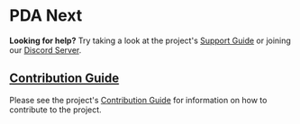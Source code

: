 # PDA Next

**Looking for help?** Try taking a look at the project's
[Support Guide](https://github.com/PowerDNS-Admin/pda-next/blob/main/docs/wiki/support/README.md) or joining
our [Discord Server](https://discord.powerdnsadmin.org).

## [Contribution Guide](https://github.com/PowerDNS-Admin/pda-next/blob/main/docs/wiki/contributing/README.md)

Please see the project's [Contribution Guide](https://github.com/PowerDNS-Admin/pda-next/blob/main/docs/wiki/contributing/README.md)
for information on how to contribute to the project.